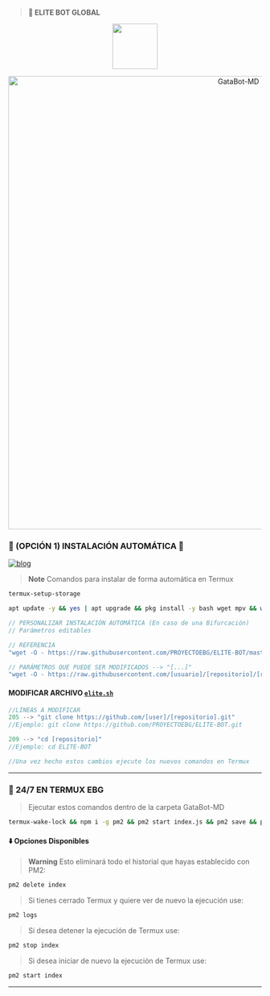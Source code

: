 > <b>🚀 ELITE BOT GLOBAL</b>
 
<p align="center"> 
<a href="https://github.com/GataNina-Li"><img src="http://readme-typing-svg.herokuapp.com?font=mono&size=17&duration=4000&color=F7B11B&center=falso&vCenter=falso&lines=ELITE+BOT+GLOBAL+; ERES+EL+MEJOR+RECUÉRDALO+SIEMPRE.+%F0%9F%92%96" height="90px"></a> 
</p>

<p align="center">
<img src="https://telegra.ph/file/0541d4ac7ecf51a1faca9.jpg" alt="GataBot-MD" width="900"/>
</p>
</div>

### 🌟 (OPCIÓN 1) INSTALACIÓN AUTOMÁTICA 🫰
[![blog](https://img.shields.io/badge/Instalacion-Automatica-FF0000?style=for-the-badge&logo=youtube&logoColor=white)](https://youtu.be/ZA7ZKB8Mo9k?si=u6puIzNEQGvJTBZG)
> **Note** Comandos para instalar de forma automática en Termux  
```bash
termux-setup-storage
```
```bash
apt update -y && yes | apt upgrade && pkg install -y bash wget mpv && wget -O - https://raw.githubusercontent.com/PROYECTOEBG/ELITE-BOT/master/elite.sh | bash
```
```js
// PERSONALIZAR INSTALACIÓN AUTOMÁTICA (En caso de una Bifurcación)
// Parámetros editables

// REFERENCIA
"wget -O - https://raw.githubusercontent.com/PROYECTOEBG/ELITE-BOT/master/elite.sh | bash"

// PARÁMETROS QUE PUEDE SER MODIFICADOS --> "[...]"
"wget -O - https://raw.githubusercontent.com/[usuario]/[repositorio]/[rama]/elite.sh | bash"
```
#### MODIFICAR ARCHIVO [`elite.sh`](https://github.com/GataNina-Li/GataBot-MD/blob/master/gata.sh)
```js
//LÍNEAS A MODIFICAR
205 --> "git clone https://github.com/[user]/[repositorio].git"
//Ejemplo: git clone https://github.com/PROYECTOEBG/ELITE-BOT.git

209 --> "cd [repositorio]"
//Ejemplo: cd ELITE-BOT

//Una vez hecho estos cambios ejecute los nuevos comandos en Termux
```

----
### 🚀 24/7 EN TERMUX EBG
> Ejecutar estos comandos dentro de la carpeta GataBot-MD
```bash
termux-wake-lock && npm i -g pm2 && pm2 start index.js && pm2 save && pm2 logs 
``` 
#### ⬇️ Opciones Disponibles
> **Warning** Esto eliminará todo el historial que hayas establecido con PM2:
```bash 
pm2 delete index
``` 
> Si tienes cerrado Termux y quiere ver de nuevo la ejecución use:
```bash 
pm2 logs 
``` 
> Si desea detener la ejecución de Termux use:
```bash 
pm2 stop index
``` 
> Si desea iniciar de nuevo la ejecución de Termux use:
```bash 
pm2 start index
``` 
----

